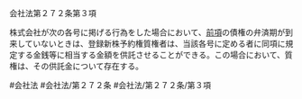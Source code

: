 会社法第２７２条第３項

株式会社が次の各号に掲げる行為をした場合において、[前項](会社法＿＿＿＿第２７２条第２項)の債権の弁済期が到来していないときは、登録新株予約権質権者は、当該各号に定める者に同項に規定する金銭等に相当する金額を供託させることができる。この場合において、質権は、その供託金について存在する。

#会社法
#会社法/第２７２条
#会社法/第２７２条/第３項
